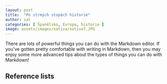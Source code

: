 ```yaml
---
layout: post
title:  "Po strmých stopách historie"
author: sal
categories: [ Španělsko, Evropa, historie ]
image: assets/images/xativa/xativa7.JPG
---
```

There are lots of powerful things you can do with the Markdown editor. If you've gotten pretty comfortable with writing in Markdown, then you may enjoy some more advanced tips about the types of things you can do with Markdown!

## Reference lists
